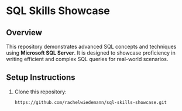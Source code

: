 # SQL Skills Showcase

## Overview
This repository demonstrates advanced SQL concepts and techniques using **Microsoft SQL Server**. It is designed to showcase proficiency in writing efficient and complex SQL queries for real-world scenarios.

## Setup Instructions
1. Clone this repository:
   ```bash
   https://github.com/rachelwiedemann/sql-skills-showcase.git
